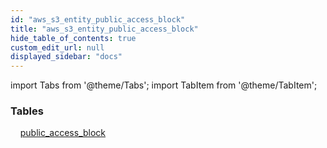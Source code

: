 ```yaml
---
id: "aws_s3_entity_public_access_block"
title: "aws_s3_entity_public_access_block"
hide_table_of_contents: true
custom_edit_url: null
displayed_sidebar: "docs"
---
```


import Tabs from '@theme/Tabs';
import TabItem from '@theme/TabItem';

<Tabs>
  <TabItem value="Components" label="Components" default>

### Tables

    [public_access_block](../../aws/tables/aws_s3_entity_public_access_block.PublicAccessBlock)

</TabItem>
  <TabItem value="Code examples" label="Code examples">

</TabItem>
</Tabs>
